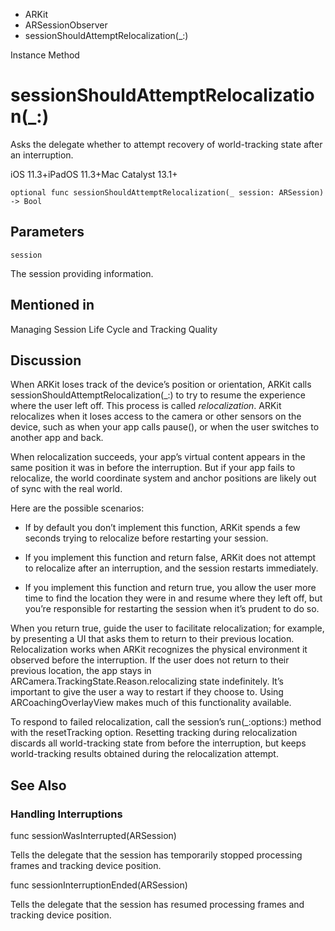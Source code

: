 

- ARKit
- ARSessionObserver
-  sessionShouldAttemptRelocalization(\_:) 

Instance Method

# sessionShouldAttemptRelocalization(\_:)

Asks the delegate whether to attempt recovery of world-tracking state after an interruption.

iOS 11.3+iPadOS 11.3+Mac Catalyst 13.1+

``` source
optional func sessionShouldAttemptRelocalization(_ session: ARSession) -> Bool
```

## Parameters 

`session`  

The session providing information.

## Mentioned in 

Managing Session Life Cycle and Tracking Quality

## Discussion

When ARKit loses track of the device’s position or orientation, ARKit calls sessionShouldAttemptRelocalization(_:) to try to resume the experience where the user left off. This process is called *relocalization*. ARKit relocalizes when it loses access to the camera or other sensors on the device, such as when your app calls pause(), or when the user switches to another app and back.

When relocalization succeeds, your app’s virtual content appears in the same position it was in before the interruption. But if your app fails to relocalize, the world coordinate system and anchor positions are likely out of sync with the real world.

Here are the possible scenarios:

- If by default you don’t implement this function, ARKit spends a few seconds trying to relocalize before restarting your session.

- If you implement this function and return false, ARKit does not attempt to relocalize after an interruption, and the session restarts immediately.

- If you implement this function and return true, you allow the user more time to find the location they were in and resume where they left off, but you’re responsible for restarting the session when it’s prudent to do so.

When you return true, guide the user to facilitate relocalization; for example, by presenting a UI that asks them to return to their previous location. Relocalization works when ARKit recognizes the physical environment it observed before the interruption. If the user does not return to their previous location, the app stays in ARCamera.TrackingState.Reason.relocalizing state indefinitely. It’s important to give the user a way to restart if they choose to. Using ARCoachingOverlayView makes much of this functionality available.

To respond to failed relocalization, call the session’s run(_:options:) method with the resetTracking option. Resetting tracking during relocalization discards all world-tracking state from before the interruption, but keeps world-tracking results obtained during the relocalization attempt.

## See Also

### Handling Interruptions

func sessionWasInterrupted(ARSession)

Tells the delegate that the session has temporarily stopped processing frames and tracking device position.

func sessionInterruptionEnded(ARSession)

Tells the delegate that the session has resumed processing frames and tracking device position.

